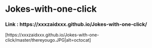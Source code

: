 # Jokes-with-one-click

<h3>Link : https://xxxzaidxxx.github.io/Jokes-with-one-click/</h3>
[https://xxxzaidxxx.github.io/Jokes-with-one-click/master/thereyougo.JPG|alt=octocat]
